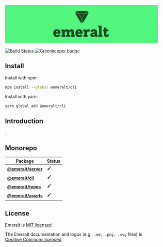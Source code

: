 <a>
  <img src="./packages/emeralt-assets/png/full-logo-3-medium.png">
</a>

[![Build Status](https://travis-ci.com/euphemist/emeralt.svg?branch=master)](https://travis-ci.com/euphemist/emeralt) [![Greenkeeper badge](https://badges.greenkeeper.io/euphemist/emeralt.svg)](https://greenkeeper.io/)

## Install
Install with npm:

```bash
npm install --global @emeralt/cli
```

Install with yarn:

```bash
yarn global add @emeralt/cli
```

<!-- </div> -->

## Introduction
...

## Monorepo

| Package                                          | Status |
| ------------------------------------------------ | ------ |
| **[@emeralt/server](./packages/emeralt-server)** | 🖌     |
| **[@emeralt/cli](./packages/emeralt-cli)**       | 🖌     |
| **[@emeralt/types](./packages/emeralt-types)**   | 🖌     |
| **[@emeralt/assets](./packages/emeralt-assets)** | 🖌     |

## License

Emeralt is [MIT licensed](./LICENSE)

The Emeralt documentation and logos (e.g., `.md, .png, .svg` files) is [Creative Commons licensed](./LICENSE-assets).
